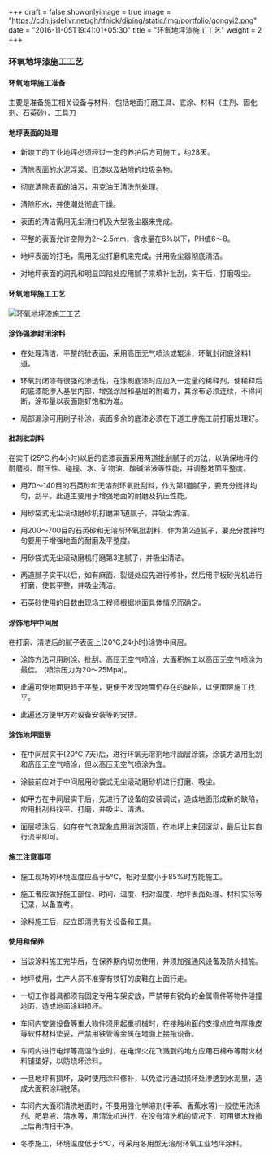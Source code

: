 +++
draft = false
showonlyimage = true
image = "https://cdn.jsdelivr.net/gh/tfnick/diping/static/img/portfolio/gongyi2.png"
date = "2016-11-05T19:41:01+05:30"
title = "环氧地坪漆施工工艺"
weight = 2
+++


### 环氧地坪漆施工工艺


#### 环氧地坪施工准备

主要是准备施工相关设备与材料，包括地面打磨工具、底涂、材料（主剂、固化剂、石英砂）、工具刀


#### 地坪表面的处理

- 新竣工的工业地坪必须经过一定的养护后方可施工，约28天。

- 清除表面的水泥浮浆、旧漆以及粘附的垃圾杂物。

- 彻底清除表面的油污，用克油王清洗剂处理。

- 清除积水，并使潮处彻底干燥。

- 表面的清洁需用无尘清扫机及大型吸尘器来完成。

- 平整的表面允许空隙为2～2.5mm，含水量在6%以下，PH值6～8。

- 地坪表面的打毛，需用无尘打磨机来完成，并用吸尘器彻底清洁。

- 对地坪表面的洞孔和明显凹陷处应用腻子来填补批刮，实干后，打磨吸尘。

#### 环氧地坪施工工艺

![环氧地坪漆施工工艺](https://cdn.jsdelivr.net/gh/tfnick/diping/static/img/portfolio/shigonggongyi.jpeg)


#### 涂饰强渗封闭涂料

- 在处理清洁、平整的砼表面，采用高压无气喷涂或辊涂，环氧封闭底涂料1道。

- 环氧封闭漆有很强的渗透性，在涂刷底漆时应加入一定量的稀释剂，使稀释后的底漆能渗入基层内部，增强涂层和基层的附着力，其涂布必须连续，不得间断，涂布量以表面刚好饱和为准。

- 局部漏涂可用刷子补涂，表面多余的底漆必须在下道工序施工前打磨处理好。

#### 批刮批刮料

在实干(25℃,约4小时)以后的底漆表面采用两道批刮腻子的方法，以确保地坪的耐磨损、耐压性、碰撞、水、矿物油、酸碱溶液等性能，并调整地面平整度。

- 用70～140目的石英砂和无溶剂环氧批刮料，作为第1道腻子，要充分搅拌均匀，刮平。此道主要用于增强地面的耐磨及抗压性能。

- 用砂袋式无尘滚动磨砂机打磨第1道腻子，并吸尘清洁。

- 用200～700目的石英砂和无溶剂环氧批刮料，作为第2道腻子，要充分搅拌均匀要用于增强地面的耐磨及平整度。

- 用砂袋式无尘滚动磨机打磨第3道腻子，并吸尘清洁。

- 两道腻子实干以后，如有麻面、裂缝处应先进行修补，然后用平板砂光机进行打磨，使其平整，并吸尘清洁。

-  石英砂使用的目数由现场工程师根据地面具体情况而确定。

#### 涂饰地坪中间层

在打磨、清洁后的腻子表面上(20℃,24小时)涂饰中间层。

- 涂饰方法可用刷涂、批刮、高压无空气喷涂，大面积施工以高压无空气喷涂为最佳。 (喷涂压力为20～25Mpa)。

- 此遍可使地面更趋于平整，更便于发现地面仍存在的缺陷，以便面层施工找平。

- 此遍还方便甲方对设备安装等的安排。

#### 涂饰地坪面层

- 在中间层实干(20℃,7天)后，进行环氧无溶剂地坪面层涂装，涂装方法用批刮和高压无空气喷涂，但以高压无空气喷涂为宜。

- 涂装前应对于中间层用砂袋式无尘滚动磨砂机进行打磨、吸尘。

- 如甲方在中间层实干后，先进行了设备的安装调试，造成地面形成新的缺陷，应用批刮料找平、打磨，并吸尘、清洁。

- 面层喷涂后，如存在气泡现象应用消泡滚筒，在地坪上来回滚动，最后让其自行流平即可。

#### 施工注意事项

- 施工现场的环境温度应高于5℃，相对湿度小于85%时方能施工。

- 施工者应做好施工部位、时间、温度、相对湿度、地坪表面处理、材料实际等记录，以备查考。

- 涂料施工后，应立即清洗有关设备和工具。

#### 使用和保养

- 当该涂料施工完毕后，在保养期内切勿使用，并须加强通风设备及防火措施。

- 地坪使用，生产人员不准穿有铁钉的皮鞋在上面行走。

- 一切工作器具都须有固定专用车架安放，严禁带有锐角的金属零件等物件碰撞地面，造成地面涂料损坏。

- 车间内安装设备等重大物件须用起重机械时，在接触地面的支撑点应有厚橡皮等软件材料垫妥，严禁用铁管等金属在地面上接拖设备。

- 车间内进行电焊等高温作业时，在电焊火花飞溅到的地方应用石棉布等耐火材料铺垫好，以防烧坏涂料。

- 一旦地坪有损坏，及时使用涂料修补，以免油污通过损坏处渗透到水泥里，造成大面积涂料脱落。

- 车间内大面积清洗地面时，不要用强化学溶剂(甲苯、香蕉水等)一般使用洗涤剂、肥皂液、清水等，用清洗机进行，在没有清洗机的情况下，可用锯木粉撒上后再清扫干净。

- 冬季施工，环境温度低于5℃，可采用冬用型无溶剂环氧工业地坪涂料。